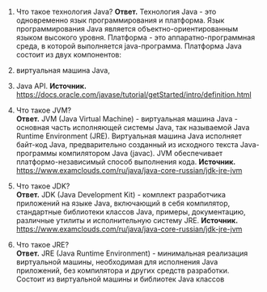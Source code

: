 1.	Что такое технология Java?
**Ответ.**  Технология Java - это одновременно язык программирования и платформа.
Язык программирования Java является объектно-ориентированным языком высокого уровня. 
Платформа - это аппаратно-программная среда, в которой выполняется java-программа. Платформа Java состоит из двух компонентов:
1. виртуальная машина Java,
2. Java API.
**Источник.** https://docs.oracle.com/javase/tutorial/getStarted/intro/definition.html

2.	Что такое JVM?  
**Ответ.**   JVM (Java Virtual Machine) - виртуальная машина Java - основная часть исполняющей системы Java, так называемой Java Runtime Environment (JRE). Виртуальная машина Java исполняет байт-код Java, предварительно созданный из исходного текста Java-программы компилятором Java (javac). JVM обеспечивает платформо-независимый способ выполнения кода.
**Источник.** https://www.examclouds.com/ru/java/java-core-russian/jdk-jre-jvm

3.	Что такое JDK?  
**Ответ.**   JDK (Java Development Kit) - комплект разработчика приложений на языке Java, включающий в себя компилятор, стандартные библиотеки классов Java, примеры, документацию, различные утилиты и исполнительную систему JRE. 
**Источник.** https://www.examclouds.com/ru/java/java-core-russian/jdk-jre-jvm

4.	Что такое JRE?  
**Ответ.**   JRE (Java Runtime Environment) - минимальная реализация виртуальной машины, необходимая для исполнения Java приложений, без компилятора и других средств разработки. Состоит из виртуальной машины и библиотек Java классов
